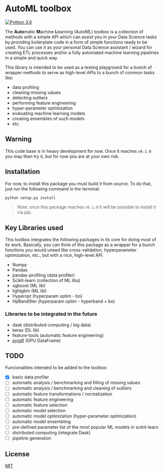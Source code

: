 # AutoML toolbox

[![Python 3.6](https://img.shields.io/badge/python-3.6-blue.svg)](https://www.python.org/downloads/release/python-360/)

The **Auto**matic **M**achine **L**earning (AutoML) toolbox is a collection of methods with a simple API which can assist you in your Data Science tasks by providing boilerplate code in a form of simple functions ready to be used. You can use it as your personal Data Science assistant / wizard for creating ETL processes and/or a fully automated machine learning pipelines in a simple and quick way.

This library is intended to be used as a testing playground for a bunch of wrapper methods to serve as high-level APIs to a bunch of common tasks like:

- data profiling
- cleaning missing values
- detecting outliers
- performing feature engineering
- hyper-parameter optimization
- evaluating machine learning models
- creating ensembles of such models
- etc.

## Warning

This code base is in heavy development for now. Once it reaches `v0.1.0` you may then try it, but for now you are at your own risk.

## Installation

For now, to install this package you must build it from source. To do that, just run the following command in the terminal:

```bash
python setup.py install
```

> Note: once this package reaches `v0.1.0` it will be possible to install it via pip.

## Key Libraries used

This toolbox integrates the following packages in its core for doing most of its work. Basically, you can think of this package as a wrapper for a bunch functions you would uneed like cross-validation, hyperparameter optimization, etc., but with a nice, high-level API.

- Numpy
- Pandas
- pandas-profiling (data profiler)
- Scikit-learn (collection of ML libs)
- xgboost (ML lib)
- lightgbm (ML lib)
- Hyperopt (hyperparam optim - bo)
- HpBandSter (hyperparam optim - hyperband + bo)

### Libraries to be integrated in the future

- dask (distributed computing / big data)
- keras (DL lib)
- feature-tools (automatic feature engineering)
- [pygdf](https://github.com/rapidsai/pygdf) (GPU DataFrame)

## TODO

Funcionalities intended to be added to the toolbox:

- [x] basic data profiler
- [ ] automatic analysis / benchmarking and filling of missing values
- [ ] automatic analysis / benchmarking and cleaning of outliers
- [ ] automatic feature transformations / normalization
- [ ] automatic feature engineering
- [ ] automatic feature selection
- [ ] automatic model selection
- [ ] automatic model optimization (hyper-parameter optimization)
- [ ] automatic model ensembling
- [ ] pre-defined parameter list of the most popular ML models in scikit-learn
- [ ] distributed computing (integrate Dask)
- [ ] pipeline generation

## License

[MIT](LICENSE)
